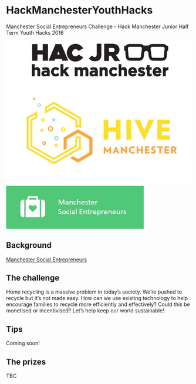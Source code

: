﻿# HackManchesterYouthHacks

Manchester Social Entrepreneurs Challenge - Hack Manchester Junior Half Term Youth Hacks 2016

[![Hack Manchester Junior](images/HackManchesterJunior.png)](http://www.hackmanchester.com/junior) 
[![Hive Manchester](images/HiveMCR.jpg)](http://hivemanchester.net/)
[![Manchester Social Entrepreneurs](images/MCRSocialEnt.jpg)](http://www.meetup.com/Manchester-Social-Entrepreneurs/)

## Background

[Manchester Social Entrepreneurs](http://www.meetup.com/Manchester-Social-Entrepreneurs/) 

## The challenge

Home recycling is a massive problem in today’s society. We’re pushed to recycle but it’s not made easy. How can we use existing technology to help encourage families to recycle more efficiently and effectively? Could this be monetised or incentivised? Let’s help keep our world sustainable!

## Tips

Coming soon!

## The prizes

TBC

